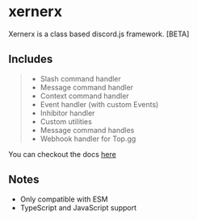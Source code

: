 # xernerx

Xernerx is a class based discord.js framework. \[BETA\]

## Includes

> - Slash command handler
> - Message command handler
> - Context command handler
> - Event handler (with custom Events)
> - Inhibitor handler
> - Custom utilities
> - Message command handles
> - Webhook handler for Top.gg

You can checkout the docs [here](https://thedummi.github.io/xernerx/home.html)

## Notes

- Only compatible with ESM
- TypeScript and JavaScript support
